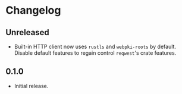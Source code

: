 # Changelog

## Unreleased

- Built-in HTTP client now uses `rustls` and `webpki-roots` by default. Disable default features to regain control `reqwest`'s crate features.

## 0.1.0

- Initial release.
